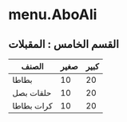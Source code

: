 # menu.AboAli
<section>
    <h2>القسم الخامس : المقبلات</h2>
    <table class="family-table">
        <thead>
            <tr>
                <th>الصنف</th>
                <th>صغير</th>
                <th>كبير</th>
            </tr>
        </thead>
        <tbody>
            <tr><td>بطاطا</td><td>10</td><td>20</td></tr>
            <tr><td>حلقات بصل</td><td>10</td><td>20</td></tr>
            <tr><td>كرات بطاطا</td><td>10</td><td>20</td></tr>
        </tbody>
    </table>
</section>